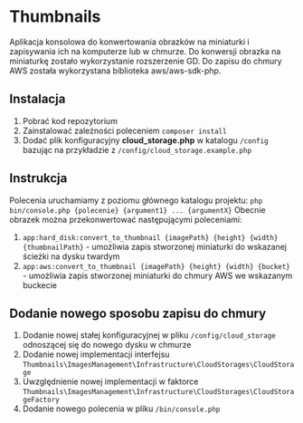 # Thumbnails

Aplikacja konsolowa do konwertowania obrazków na miniaturki i zapisywania ich na komputerze lub w chmurze.
Do konwersji obrazka na miniaturkę zostało wykorzystanie rozszerzenie GD.
Do zapisu do chmury AWS została wykorzystana biblioteka aws/aws-sdk-php.

## Instalacja

1. Pobrać kod repozytorium
2. Zainstalować zależności poleceniem `composer install`
3. Dodać plik konfiguracyjny **cloud_storage.php** w katalogu `/config` bazując na przykładzie z `/config/cloud_storage.example.php`

## Instrukcja

Polecenia uruchamiamy z poziomu głównego katalogu projektu: `php bin/console.php {polecenie} {argument1} ... {argumentX}`
Obecnie obrazek można przekonwertować następującymi poleceniami:

1. `app:hard_disk:convert_to_thumbnail {imagePath} {height} {width} {thumbnailPath}` - umożliwia zapis stworzonej miniaturki do wskazanej ścieżki na dysku twardym
2. `app:aws:convert_to_thumbnail {imagePath} {height} {width} {bucket}` - umożliwia zapis stworzonej miniaturki do chmury AWS we wskazanym buckecie

## Dodanie nowego sposobu zapisu do chmury

1. Dodanie nowej stałej konfiguracyjnej w pliku `/config/cloud_storage` odnoszącej się do nowego dysku w chmurze
2. Dodanie nowej implementacji interfejsu `Thumbnails\ImagesManagement\Infrastructure\CloudStorages\CloudStorage`
3. Uwzględnienie nowej implementacji w faktorce `Thumbnails\ImagesManagement\Infrastructure\CloudStorages\CloudStorageFactory`
4. Dodanie nowego polecenia w pliku `/bin/console.php`
